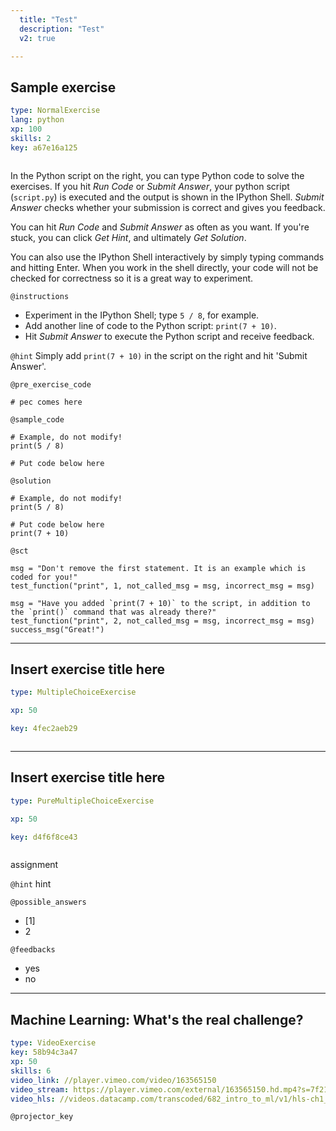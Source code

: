 ```yaml
---
  title: "Test"
  description: "Test"
  v2: true

---
```

## Sample exercise

```yaml
type: NormalExercise
lang: python
xp: 100
skills: 2
key: a67e16a125



```

In the Python script on the right, you can type Python code to solve the exercises. If you hit _Run Code_ or _Submit Answer_, your python script (`script.py`) is executed and the output is shown in the IPython Shell. _Submit Answer_ checks whether your submission is correct and gives you feedback.

You can hit _Run Code_ and _Submit Answer_ as often as you want. If you're stuck, you can click _Get Hint_, and ultimately _Get Solution_.

You can also use the IPython Shell interactively by simply typing commands and hitting Enter. When you work in the shell directly, your code will not be checked for correctness so it is a great way to experiment.

`@instructions`
- Experiment in the IPython Shell; type `5 / 8`, for example.
- Add another line of code to the Python script: `print(7 + 10)`.
- Hit _Submit Answer_ to execute the Python script and receive feedback.

`@hint`
Simply add `print(7 + 10)` in the script on the right and hit 'Submit Answer'.

`@pre_exercise_code`
```{python}
# pec comes here
```
`@sample_code`
```{python}
# Example, do not modify!
print(5 / 8)

# Put code below here
```
`@solution`
```{python}
# Example, do not modify!
print(5 / 8)

# Put code below here
print(7 + 10)
```
`@sct`
```{python}
msg = "Don't remove the first statement. It is an example which is coded for you!"
test_function("print", 1, not_called_msg = msg, incorrect_msg = msg)

msg = "Have you added `print(7 + 10)` to the script, in addition to the `print()` command that was already there?"
test_function("print", 2, not_called_msg = msg, incorrect_msg = msg)
success_msg("Great!")
```






---
## Insert exercise title here

```yaml
type: MultipleChoiceExercise

xp: 50

key: 4fec2aeb29



```















---
## Insert exercise title here

```yaml
type: PureMultipleChoiceExercise

xp: 50

key: d4f6f8ce43



```

assignment


`@hint`
hint





`@possible_answers`
- [1]
- 2

`@feedbacks`
- yes
- no


---

## Machine Learning: What's the real challenge?

```yaml
type: VideoExercise
key: 58b94c3a47
xp: 50
skills: 6
video_link: //player.vimeo.com/video/163565150
video_stream: https://player.vimeo.com/external/163565150.hd.mp4?s=7f21c9bf7b28967cfa8afb132999fa83788d26cc&profile_id=119
video_hls: //videos.datacamp.com/transcoded/682_intro_to_ml/v1/hls-ch1_1.master.m3u8
```

`@projector_key`
